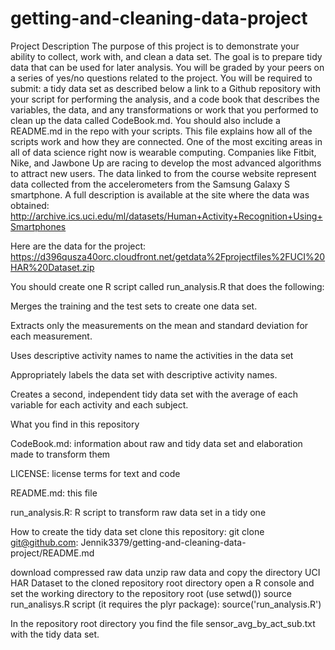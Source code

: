 # getting-and-cleaning-data-project
Project Description
The purpose of this project is to demonstrate your ability to collect, work with, and clean a data set. The goal is to prepare tidy data that can be used for later analysis. You will be graded by your peers on a series of yes/no questions related to the project.
You will be required to submit:
a tidy data set as described below
a link to a Github repository with your script for performing the analysis, and
a code book that describes the variables, the data, and any transformations or work that you performed to clean up the data called CodeBook.md. You should also include a README.md in the repo with your scripts. This file explains how all of the scripts work and how they are connected.
One of the most exciting areas in all of data science right now is wearable computing. Companies like Fitbit, Nike, and Jawbone Up are racing to develop the most advanced algorithms to attract new users. The data linked to from the course website represent data collected from the accelerometers from the Samsung Galaxy S smartphone. A full description is available at the site where the data was obtained: http://archive.ics.uci.edu/ml/datasets/Human+Activity+Recognition+Using+Smartphones

Here are the data for the project: https://d396qusza40orc.cloudfront.net/getdata%2Fprojectfiles%2FUCI%20HAR%20Dataset.zip

You should create one R script called run_analysis.R that does the following:

Merges the training and the test sets to create one data set.

Extracts only the measurements on the mean and standard deviation for each measurement.

Uses descriptive activity names to name the activities in the data set

Appropriately labels the data set with descriptive activity names.

Creates a second, independent tidy data set with the average of each variable for each activity and each subject.

What you find in this repository

CodeBook.md: information about raw and tidy data set and elaboration made to transform them

LICENSE: license terms for text and code

README.md: this file

run_analysis.R: R script to transform raw data set in a tidy one

How to create the tidy data set
clone this repository: git clone git@github.com: Jennik3379/getting-and-cleaning-data-project/README.md

download compressed raw data
unzip raw data and copy the directory UCI HAR Dataset to the cloned repository root directory
open a R console and set the working directory to the repository root (use setwd())
source run_analisys.R script (it requires the plyr package): source('run_analysis.R')

In the repository root directory you find the file sensor_avg_by_act_sub.txt with the tidy data set.
